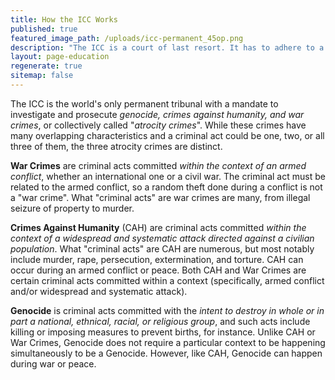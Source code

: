 ```yaml
---
title: How the ICC Works
published: true
featured_image_path: /uploads/icc-permanent_45op.png
description: "The ICC is a court of last resort. It has to adhere to a great number of rules to determine where and when it can operate."
layout: page-education
regenerate: true
sitemap: false
---
```

The ICC is the world's only permanent tribunal with a mandate to investigate and prosecute&nbsp;*genocide, crimes against humanity, and war crimes*, or collectively called "*atrocity crimes*". While these crimes have many overlapping characteristics and a criminal act could be one, two, or all three of them, the three atrocity crimes are distinct.

**War Crimes** are criminal acts committed *within the context of an armed conflict*, whether an international one or a civil war. The criminal act must be related to the armed conflict, so a random theft done during a conflict is not a "war crime". What "criminal acts" are war crimes are many, from illegal seizure of property to murder.

**Crimes Against Humanity** (CAH) are criminal acts committed *within the context of a widespread and systematic attack directed against a civilian population*. What "criminal acts" are CAH are numerous, but most notably include murder, rape, persecution, extermination, and torture. CAH can occur during an armed conflict or peace. Both CAH and War Crimes are certain criminal acts committed within a context (specifically, armed conflict and/or widespread and systematic attack).&nbsp;

**Genocide**&nbsp;is criminal acts committed with the *intent to destroy in whole or in part a national, ethnical, racial, or religious group*, and such acts include killing or imposing measures to prevent births, for instance. Unlike CAH or War Crimes, Genocide does not require a particular context to be happening simultaneously to be a Genocide. However, like CAH, Genocide can happen during war or peace.&nbsp;
